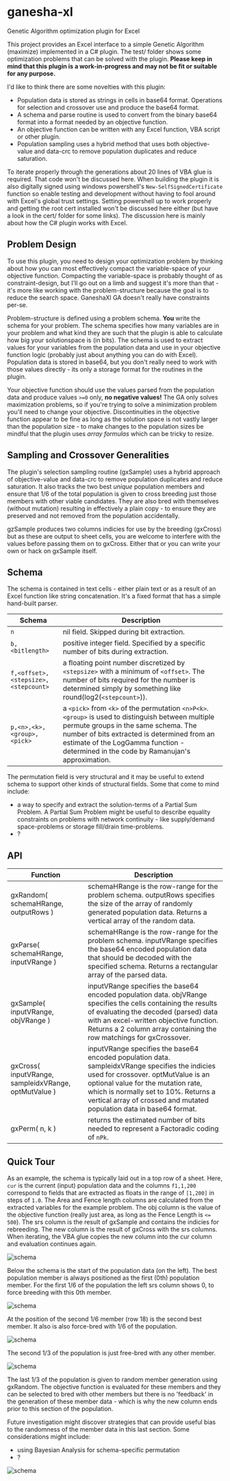 # ganesha-xl
Genetic Algorithm optimization plugin for Excel

This project provides an Excel interface to a simple Genetic Algorithm (maximize) implemented in a C# plugin. The test/ folder shows some
 optimization problems that can be solved with the plugin. **Please keep in mind that this plugin is a work-in-progress and may
 not be fit or suitable for any purpose.**

I'd like to think there are some novelties with this plugin:

* Population data is stored as strings in cells in base64 format. Operations for selection and crossover use and produce the base64 format.
* A schema and parse routine is used to convert from the binary base64 format into a format needed by an objective function.
* An objective function can be written with any Excel function, VBA script or other plugin.
* Population sampling uses a hybrid method that uses both objective-value and data-crc to remove population duplicates and reduce saturation.

To iterate properly through the generations about 20 lines of VBA glue is required. That code won't be discussed here. When building the plugin it is
 also digitally signed using windows powershell's `New-SelfSignedCertificate` function so enable testing and development without having to fool
 around with Excel's global trust settings. Setting powershell up to work properly and getting the root cert installed won't be discussed here
 either (but have a look in the cert/ folder for some links). The discussion here is mainly about how the C# plugin works with Excel.

## Problem Design

To use this plugin, you need to design your optimization problem by thinking about how you can most effectively compact the variable-space of
 your objective function. Compacting the variable-space is probably thought of as constraint-design, but I'll go out on a limb and suggest
 it's more than that - it's more like working with the problem-structure because the goal is to reduce the search space. GaneshaXl GA
 doesn't really have constraints per-se.

Problem-structure is defined using a problem schema. **You** write the schema for your problem. The schema specifies how many variables are
 in your problem and what kind they are such that the plugin is able to calculate how big your solutionspace is (in bits). The schema is used
 to extract values for your variables from the population data and use in your objective function logic (probably just about anything you can
 do with Excel). Population data is stored in base64, but you don't really need to work with those values directly - its only a storage format
 for the routines in the plugin.

Your objective function should use the values parsed from the population data and produce values `>=0` only, **no negative values!** The GA only solves
maximization problems, so if you're trying to solve a minimization problem you'll need to change your objective. Discontinuities in the objective
 function appear to be fine as long as the solution space is not vastly larger than the population size - to make changes to the population sizes
 be mindful that the plugin uses *array formulas* which can be tricky to resize.

## Sampling and Crossover Generalities

The plugin's selection sampling routine (gxSample) uses a hybrid approach of objective-value and data-crc to remove population duplicates and
 reduce saturation. It also tracks the two best *unique* population members and ensure that 1/6 of the total population is given to cross breeding
just those members with other viable candidates. They are also bred with themselves (without mutation) resulting in effectively a plain copy - to
 ensure they are preserved and not removed from the population accidentally.

gzSample produces two columns indicies for use by the breeding (gxCross) but as these are output to sheet cells, you are welcome to interfere
with the values before passing them on to gxCross. Either that or you can write your own or hack on gxSample itself.

## Schema

The schema is contained in text cells - either plain text or as a result of an Excel function like string concatenation. It's a fixed format
 that has a simple hand-built parser.

| Schema | Description |
| --- | --- |
| `n` | nil field. Skipped during bit extraction. |
| `b,<bitlength>` | positive integer field. Specified by a specific number of bits during extraction. |
| `f,<offset>,<stepsize>,<stepcount>` | a floating point number discretized by `<stepsize>` with a minimum of `<offset>`. The number of bits required for the number is determined simply by something  like round(log2(`<stepcount>`)). |
| `p,<n>,<k>,<group>,<pick>` | a `<pick>` from `<k>` of the permutation `<n>P<k>`. `<group>` is used to distinguish between multiple permute groups in the same schema. The number of bits extracted is determined from an estimate of the LogGamma function - determined in the code by Ramanujan's approximation.  |

The permutation field is very structural and it may be useful to extend schema to support other kinds of structural fields. Some that come to mind include:

* a way to specify and extract the solution-terms of a Partial Sum Problem. A Partial Sum Problem might be useful to describe equality constraints on
  problems with network continuity - like supply/demand space-problems or storage fill/drain time-problems.
* ?

## API

| Function | Description |
| --- | ---|
| gxRandom( schemaHRange, outputRows ) | schemaHRange is the row-range for the problem schema. outputRows specifies the size of the array of randomly generated population data. Returns a vertical array of the random data. |
| gxParse( schemaHRange, inputVRange ) | schemaHRange is the row-range for the problem schema. inputVRange specifies the base64 encoded population data that should be decoded with the specified schema. Returns a rectangular array of the parsed data. |
| gxSample( inputVRange, objVRange ) | inputVRange specifies the base64 encoded population data. objVRange specifies the cells containing the results of evaluating the decoded (parsed) data with an excel-written objective function. Returns a 2 column array containing the row matchings for gxCrossover. |
| gxCross( inputVRange, sampleidxVRange, optMutValue ) | inputVRange specifies the base64 encoded population data. sampleidxVRange specifies the indicies used for crossover. optMutValue is an optional value for the mutation rate, which is normally set to 10%. Returns a vertical array of crossed and mutated population data in base64 format. |
| gxPerm( n, k ) | returns the estimated number of bits needed to represent a Factoradic coding of `nPk`. |

## Quick Tour

As an example, the schema is typically laid out in a top row of a sheet. Here, `cur` is the current (input) population data and the
 columns `f1,1,200` correspond to fields that are extracted as floats in the range of `[1,200]` in steps of `1.0`. The Area and
 Fence length columns are calculated from the extracted variables for the example problem. The obj column is the value of the
 objective function (really just area, as long as the Fence Length is `<= 500`). The srs column is the result of gxSample and
 contains the indicies for rebreeding. The new column is the result of gxCross with the srs columns. When iterating, the VBA
 glue copies the new column into the cur column and evaluation continues again.

![schema](pics/pic-schema.png)

Below the schema is the start of the population data (on the left). The best population member is always positioned as the first (0th) population
 member.  For the first 1/6 of the population the left srs column shows 0, to force breeding with this 0th member.

![schema](pics/pic-best1.png)

At the position of the second 1/6 member (row 18) is the second best member. It also is also force-bred with 1/6 of the population.

![schema](pics/pic-best2.png)

The second 1/3 of the population is just free-bred with any other member.

![schema](pics/pic-mixed.png)

The last 1/3 of the population is given to random member generation using gxRandom. The objective function is evaluated for these members
 and they can be selected to bred with other members but there is no 'feedback' in the generation of these member data - which is why
 the new column ends prior to this section of the population.

Future investigation might discover strategies that can provide useful bias to the randomness of the member data in this last
 section. Some considerations might include:

* using Bayesian Analysis for schema-specific permutation
* ?

![schema](pics/pic-rando.png)

